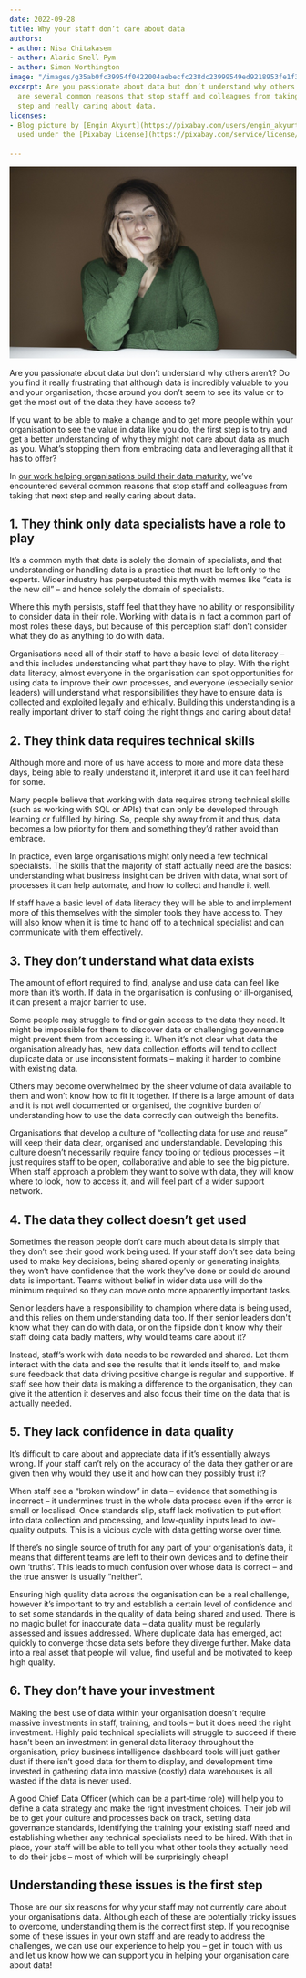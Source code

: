 ```yaml
---
date: 2022-09-28
title: Why your staff don’t care about data
authors:
- author: Nisa Chitakasem
- author: Alaric Snell-Pym
- author: Simon Worthington
image: "/images/g35ab0fc39954f0422004aebecfc238dc23999549ed9218953fe1f3feeaf23a07ee09fbc579403268c3ebcf22d9254a1d652aaca7e2fe832470e0bd9394143adda1af6defbdda72b397768c23eeb3ea05_1280-1.jpg"
excerpt: Are you passionate about data but don’t understand why others aren’t? There
  are several common reasons that stop staff and colleagues from taking that next
  step and really caring about data.
licenses:
- Blog picture by [Engin Akyurt](https://pixabay.com/users/engin_akyurt-3656355/)
  used under the [Pixabay License](https://pixabay.com/service/license/).

---
```

![Woman looking bored](/images/g35ab0fc39954f0422004aebecfc238dc23999549ed9218953fe1f3feeaf23a07ee09fbc579403268c3ebcf22d9254a1d652aaca7e2fe832470e0bd9394143adda1af6defbdda72b397768c23eeb3ea05_1280-1.jpg)

Are you passionate about data but don’t understand why others aren’t? Do you find it really frustrating that although data is incredibly valuable to you and your organisation, those around you don’t seem to see its value or to get the most out of the data they have access to?

If you want to be able to make a change and to get more people within your organisation to see the value in data like you do, the first step is to try and get a better understanding of why they might not care about data as much as you.  What’s stopping them from embracing data and leveraging all that it has to offer?

In [our work helping organisations build their data maturity](/case-studies/), we’ve encountered several common reasons that stop staff and colleagues from taking that next step and really caring about data.

## 1. They think only data specialists have a role to play

It’s a common myth that data is solely the domain of specialists, and that understanding or handling data is a practice that must be left only to the experts. Wider industry has perpetuated this myth with memes like “data is the new oil” – and hence solely the domain of specialists.

Where this myth persists, staff feel that they have no ability or responsibility to consider data in their role. Working with data is in fact a common part of most roles these days, but because of this perception staff don’t consider what they do as anything to do with data.

Organisations need all of their staff to have a basic level of data literacy – and this includes understanding what part they have to play. With the right data literacy, almost everyone in the organisation can spot opportunities for using data to improve their own processes, and everyone (especially senior leaders) will understand what responsibilities they have to ensure data is collected and exploited legally and ethically. Building this understanding is a really important driver to staff doing the right things and caring about data!

## 2. They think data requires technical skills

Although more and more of us have access to more and more data these days, being able to really understand it, interpret it and use it can feel hard for some.

Many people believe that working with data requires strong technical skills (such as working with SQL or APIs) that can only be developed through learning or fulfilled by hiring. So, people shy away from it and thus, data becomes a low priority for them and something they’d rather avoid than embrace.

In practice, even large organisations might only need a few technical specialists. The skills that the majority of staff actually need are the basics: understanding what business insight can be driven with data, what sort of processes it can help automate, and how to collect and handle it well.

If staff have a basic level of data literacy they will be able to and implement more of this themselves with the simpler tools they have access to. They will also know when it is time to hand off to a technical specialist and can communicate with them effectively.

## 3. They don’t understand what data exists

The amount of effort required to find, analyse and use data can feel like more than it’s worth. If data in the organisation is confusing or ill-organised, it can present a major barrier to use.

Some people may struggle to find or gain access to the data they need. It might be impossible for them to discover data or challenging governance might prevent them from accessing it. When it’s not clear what data the organisation already has, new data collection efforts will tend to collect duplicate data or use inconsistent formats – making it harder to combine with existing data.

Others may become overwhelmed by the sheer volume of data available to them and won’t know how to fit it together. If there is a large amount of data and it is not well documented or organised, the cognitive burden of understanding how to use the data correctly can outweigh the benefits.

Organisations that develop a culture of “collecting data for use and reuse” will keep their data clear, organised and understandable. Developing this culture doesn’t necessarily require fancy tooling or tedious processes – it just requires staff to be open, collaborative and able to see the big picture. When staff approach a problem they want to solve with data, they will know where to look, how to access it, and will feel part of a wider support network.

## 4. The data they collect doesn’t get used

Sometimes the reason people don’t care much about data is simply that they don’t see their good work being used. If your staff don’t see data being used to make key decisions, being shared openly or generating insights, they won’t have confidence that the work they’ve done or could do around data is important. Teams without belief in wider data use will do the minimum required so they can move onto more apparently important tasks.

Senior leaders have a responsibility to champion where data is being used, and this relies on them understanding data too. If their senior leaders don't know what they can do with data, or on the flipside don't know why their staff doing data badly matters, why would teams care about it?

Instead, staff’s work with data needs to be rewarded and shared. Let them interact with the data and see the results that it lends itself to, and make sure feedback that data driving positive change is regular and supportive. If staff see how their data is making a difference to the organisation, they can give it the attention it deserves and also focus their time on the data that is actually needed.

## 5. They lack confidence in data quality

It’s difficult to care about and appreciate data if it’s essentially always wrong.  If your staff can’t rely on the accuracy of the data they gather or are given then why would they use it and how can they possibly trust it?

When staff see a “broken window” in data – evidence that something is incorrect – it undermines trust in the whole data process even if the error is small or localised. Once standards slip, staff lack motivation to put effort into data collection and processing, and low-quality inputs lead to low-quality outputs. This is a vicious cycle with data getting worse over time.

If there’s no single source of truth for any part of your organisation’s data, it means that different teams are left to their own devices and to define their own ‘truths’. This leads to much confusion over whose data is correct – and the true answer is usually “neither”.

Ensuring high quality data across the organisation can be a real challenge, however it’s important to try and establish a certain level of confidence and to set some standards in the quality of data being shared and used. There is no magic bullet for inaccurate data – data quality must be regularly assessed and issues addressed. Where duplicate data has emerged, act quickly to converge those data sets before they diverge further. Make data into a real asset that people will value, find useful and be motivated to keep high quality.

## 6. They don’t have your investment

Making the best use of data within your organisation doesn’t require massive investments in staff, training, and tools – but it does need the right investment. Highly paid technical specialists will struggle to succeed if there hasn’t been an investment in general data literacy throughout the organisation, pricy business intelligence dashboard tools will just gather dust if there isn’t good data for them to display, and development time invested in gathering data into massive (costly) data warehouses is all wasted if the data is never used.

A good Chief Data Officer (which can be a part-time role) will help you to define a data strategy and make the right investment choices. Their job will be to get your culture and processes back on track, setting data governance standards, identifying the training your existing staff need and establishing whether any technical specialists need to be hired. With that in place, your staff will be able to tell you what other tools they actually need to do their jobs – most of which will be surprisingly cheap!

## Understanding these issues is the first step

Those are our six reasons for why your staff may not currently care about your organisation’s data. Although each of these are potentially tricky issues to overcome, understanding them is the correct first step. If you recognise some of these issues in your own staff and are ready to address the challenges, we can use our experience to help you – get in touch with us and let us know how we can support you in helping your organisation care about data!